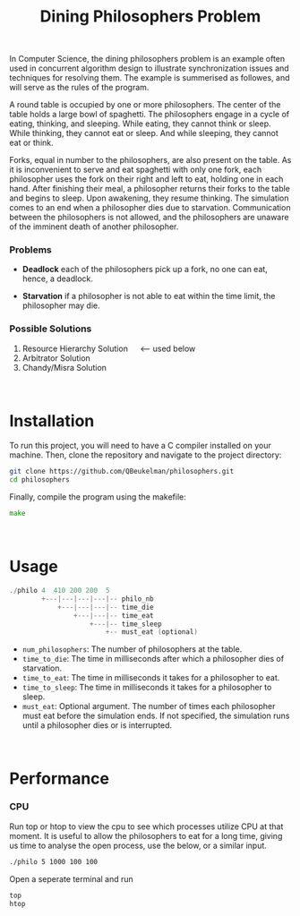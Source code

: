 

<h1 align="center">
	Dining Philosophers Problem
</h1>

<br />


In Computer Science, the dining philosophers problem is an example often used in concurrent algorithm design to illustrate synchronization issues and techniques
for resolving them. The example is summerised as followes, and will serve as the rules of the program.

A round table is occupied by one or more philosophers. The center of the table holds a large bowl of spaghetti. The philosophers engage in a cycle of eating, thinking, and sleeping. While eating, they cannot think or sleep. While thinking, they cannot eat or sleep. And while sleeping, they cannot eat or think.

Forks, equal in number to the philosophers, are also present on the table. As it is inconvenient to serve and eat spaghetti with only one fork, each philosopher uses the fork on their right and left to eat, holding one in each hand. After finishing their meal, a philosopher returns their forks to the table and begins to sleep. Upon awakening, they resume thinking. The simulation comes to an end when a philosopher dies due to starvation. Communication between the philosophers is not allowed, and the philosophers are unaware of the imminent death of another philosopher.


### Problems

- **Deadlock** each of the philosophers pick up a fork, no one can eat, hence, a deadlock.

- **Starvation** if a philosopher is not able to eat within the time limit, the philosopher may die.


### Possible Solutions

1. Resource Hierarchy Solution &emsp; <-- used below
2. Arbitrator Solution
3. Chandy/Misra Solution


<br />


# Installation

To run this project, you will need to have a C compiler installed on your machine. Then, clone the repository and navigate to the project directory:

```bash
git clone https://github.com/QBeukelman/philosophers.git
cd philosophers
```

Finally, compile the program using the makefile:

```go
make
```

<br />


# Usage

```c
./philo 4  410 200 200  5
        +---|---|---|---|-- philo_nb
            +---|---|---|-- time_die
                +---|---|-- time_eat
                    +---|-- time_sleep
                        +-- must_eat (optional)
```

- `num_philosophers`: The number of philosophers at the table.
- `time_to_die`: The time in milliseconds after which a philosopher dies of starvation.
- `time_to_eat`: The time in milliseconds it takes for a philosopher to eat.
- `time_to_sleep`: The time in milliseconds it takes for a philosopher to sleep.
- `must_eat`: Optional argument. The number of times each philosopher must eat before the simulation ends. If not specified, the simulation runs until a philosopher dies or is interrupted.

<br />


# Performance

### CPU

Run top or htop to view the cpu to see which processes utilize CPU at that moment. It is useful to allow the philosophers to eat for a long time, giving us time to analyse the open process, use the below, or a similar input.

```bash
./philo 5 1000 100 100
```

Open a seperate terminal and run


```bash
top
htop
```

<br />

